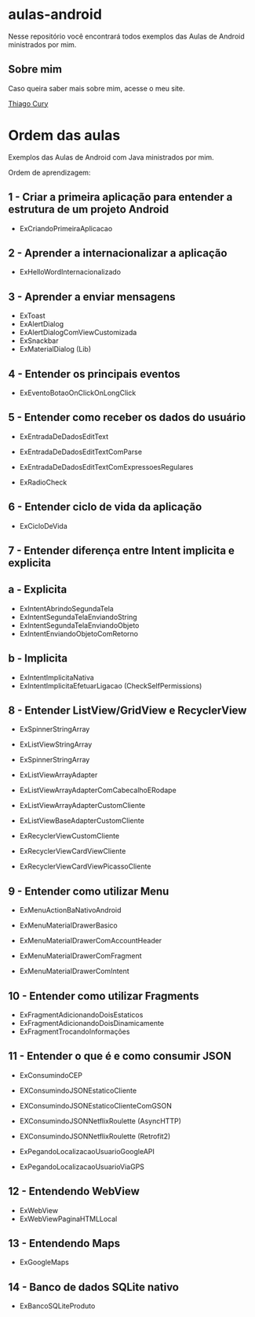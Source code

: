 # aulas-android

Nesse repositório você encontrará todos exemplos das Aulas de Android ministrados por mim.

## Sobre mim

Caso queira saber mais sobre mim, acesse o meu site.

[Thiago Cury](http://www.thiagocury.eti.br)

# Ordem das aulas

Exemplos das Aulas de Android com Java ministrados por mim. 

Ordem de aprendizagem:

## 1 - Criar a primeira aplicação para entender a estrutura de um projeto Android

- ExCriandoPrimeiraAplicacao

## 2 - Aprender a internacionalizar a aplicação 

- ExHelloWordInternacionalizado

## 3 - Aprender a enviar mensagens

- ExToast
- ExAlertDialog
- ExAlertDialogComViewCustomizada
- ExSnackbar
- ExMaterialDialog (Lib)

## 4 - Entender os principais eventos

- ExEventoBotaoOnClickOnLongClick

## 5 - Entender como receber os dados do usuário

- ExEntradaDeDadosEditText
- ExEntradaDeDadosEditTextComParse
- ExEntradaDeDadosEditTextComExpressoesRegulares

- ExRadioCheck

## 6 - Entender ciclo de vida da aplicação

- ExCicloDeVida

## 7 - Entender diferença entre Intent implicita e explicita

## a - Explicita

- ExIntentAbrindoSegundaTela
- ExIntentSegundaTelaEnviandoString
- ExIntentSegundaTelaEnviandoObjeto
- ExIntentEnviandoObjetoComRetorno

## b - Implicita

- ExIntentImplicitaNativa
- ExIntentImplicitaEfetuarLigacao (CheckSelfPermissions)

## 8 - Entender ListView/GridView e RecyclerView

- ExSpinnerStringArray
- ExListViewStringArray

- ExSpinnerStringArray
- ExListViewArrayAdapter

- ExListViewArrayAdapterComCabecalhoERodape
- ExListViewArrayAdapterCustomCliente

- ExListViewBaseAdapterCustomCliente
 
- ExRecyclerViewCustomCliente
- ExRecyclerViewCardViewCliente
- ExRecyclerViewCardViewPicassoCliente

## 9 - Entender como utilizar Menu

- ExMenuActionBaNativoAndroid

- ExMenuMaterialDrawerBasico
- ExMenuMaterialDrawerComAccountHeader
- ExMenuMaterialDrawerComFragment
- ExMenuMaterialDrawerComIntent

## 10 - Entender como utilizar Fragments

- ExFragmentAdicionandoDoisEstaticos
- ExFragmentAdicionandoDoisDinamicamente
- ExFragmentTrocandoInformações

## 11 - Entender o que é e como consumir JSON

- ExConsumindoCEP
- EXConsumindoJSONEstaticoCliente
- EXConsumindoJSONEstaticoClienteComGSON
- EXConsumindoJSONNetflixRoulette (AsyncHTTP)
- EXConsumindoJSONNetflixRoulette (Retrofit2)

- ExPegandoLocalizacaoUsuarioGoogleAPI
- ExPegandoLocalizacaoUsuarioViaGPS

## 12 - Entendendo WebView

- ExWebView
- ExWebViewPaginaHTMLLocal

## 13 - Entendendo Maps

- ExGoogleMaps

## 14 - Banco de dados SQLite nativo

- ExBancoSQLiteProduto
